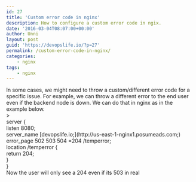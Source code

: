 ```yaml
---
id: 27
title: 'Custom error code in nginx'
description: How to configure a custom error code in ngix.
date: '2016-03-04T08:07:00+00:00'
author: Unni
layout: post
guid: 'https://devopslife.io/?p=27'
permalink: /custom-error-code-in-nginx/
categories:
    - nginx
tags:
    - nginx
---
```


<div>In some cases, we might need to throw a custom/different error code for a specific issue. For example, we can throw a different error to the end user even if the backend node is down. We can do that in nginx as in the example below.</div><div></div><div></div>> <div>server {</div><div> listen 8080;</div><div> server_name [devopslife.io;](http://us-east-1-nginx1.posumeads.com;)</div><div> error_page 502 503 504 =204 /temperror;</div><div></div><div> location /temperror {</div><div> return 204;</div><div> }</div><div> }</div>

<div></div><div>Now the user will only see a 204 even if its 503 in real</div>